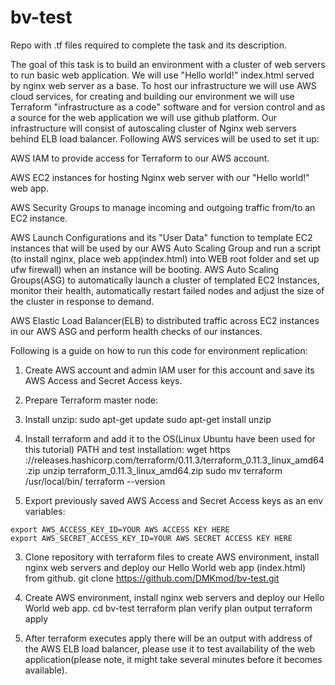 # bv-test
Repo with .tf files required to complete the task and its description. 

The goal of this task is to build an environment with a cluster of web servers to run basic web application. We will use   "Hello world!" index.html served by nginx web server as a base. To host our infrastructure we will use AWS cloud services, for creating and building our environment we will use Terraform "infrastructure as a code" software and for version control and as a source for the web application we will use github platform.
Our infrastructure will consist of autoscaling cluster of Nginx web servers behind ELB load balancer. Following AWS services will be used to set it up: 

AWS IAM to provide access for Terraform to our AWS account.

AWS EC2 instances for hosting Nginx web server with our "Hello world!" web app.

AWS Security Groups to manage incoming and outgoing traffic from/to an EC2 instance.

AWS Launch Configurations and its "User Data" function to template EC2 instances that will be used by our AWS Auto Scaling Group and run a script (to install nginx, place web app(index.html) into WEB root folder and set up ufw firewall) when an instance will be booting. 
AWS Auto Scaling Groups(ASG) to automatically launch a cluster of templated EC2 Instances, monitor their health, automatically restart failed nodes and adjust the size of the cluster in response to demand.

AWS Elastic Load Balancer(ELB) to distributed traffic across EC2 instances in our AWS ASG and perform health checks of our instances.

Following is a guide on how to run this code for environment replication:

1. Create AWS account and admin IAM user for this account and save its AWS Access and Secret Access keys. 

2. Prepare Terraform master node:
  1. Install unzip: 
  sudo apt-get update
  sudo apt-get install unzip
  2. Install terraform and add it to the OS(Linux Ubuntu have been used for this 	tutorial) PATH and test installation:
  wget https ://releases.hashicorp.com/terraform/0.11.3/terraform_0.11.3_linux_amd64.zip
  unzip  terraform_0.11.3_linux_amd64.zip
  sudo mv terraform /usr/local/bin/
  terraform --version
  3. Export previously saved AWS Access and Secret Access keys as an env variables:
    
    export AWS_ACCESS_KEY_ID=YOUR AWS ACCESS KEY HERE
    export AWS_SECRET_ACCESS_KEY_ID=YOUR AWS SECRET ACCESS KEY HERE

3. Clone repository with  terraform files to create AWS environment, install nginx web servers and deploy our Hello World web app (index.html) from github.
  git clone https://github.com/DMKmod/bv-test.git

4. Create AWS environment, install nginx web servers and deploy our Hello World web app.
cd bv-test
terraform plan
verify plan output 
terraform apply

5. After terraform executes apply there will be an output with address of the AWS ELB load balancer, please use it to test availability of the web application(please note, it might take several minutes before it becomes available).  
